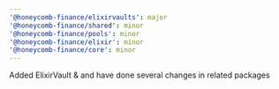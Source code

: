```yaml
---
'@honeycomb-finance/elixirvaults': major
'@honeycomb-finance/shared': minor
'@honeycomb-finance/pools': minor
'@honeycomb-finance/elixir': minor
'@honeycomb-finance/core': minor
---
```


Added ElixirVault & and have done several changes in related packages
